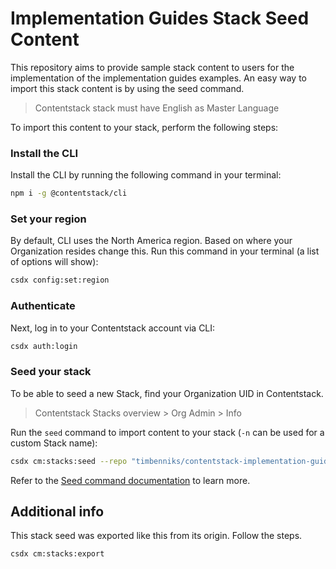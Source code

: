 # Implementation Guides Stack Seed Content

This repository aims to provide sample stack content to users for the implementation of the implementation guides examples. An easy way to import this stack content is by using the seed command.

> Contentstack stack must have English as Master Language

To import this content to your stack, perform the following steps:

### Install the CLI

Install the CLI by running the following command in your terminal:

```bash
npm i -g @contentstack/cli
```

### Set your region

By default, CLI uses the North America region. Based on where your Organization resides change this.
Run this command in your terminal (a list of options will show):

```bash
csdx config:set:region
```

### Authenticate

Next, log in to your Contentstack account via CLI:

```bash
csdx auth:login
```

### Seed your stack

To be able to seed a new Stack, find your Organization UID in Contentstack.

> Contentstack Stacks overview > Org Admin > Info

Run the `seed` command to import content to your stack (`-n` can be used for a custom Stack name):

```bash
csdx cm:stacks:seed --repo "timbenniks/contentstack-implementation-guides-seed" --org "<YOUR_ORG_UID>" -n "Implementation Guide"
```

Refer to the [Seed command documentation](https://www.contentstack.com/docs/developers/cli/import-content-using-the-seed-command/) to learn more.

## Additional info

This stack seed was exported like this from its origin. Follow the steps.

```bash
csdx cm:stacks:export
```
